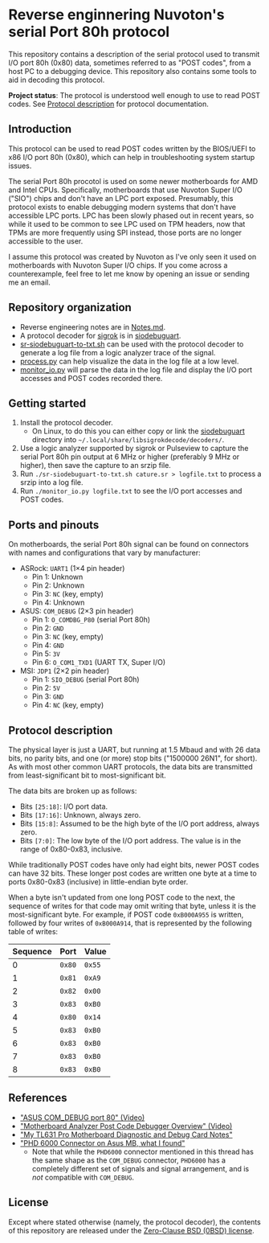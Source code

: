 # Reverse enginnering Nuvoton's serial Port 80h protocol

This repository contains a description of the serial protocol used to transmit I/O port 80h (0x80) data, sometimes referred to as "POST codes", from a host PC to a debugging device.
This repository also contains some tools to aid in decoding this protocol.

**Project status**: The protocol is understood well enough to use to read POST codes.
See [Protocol description](#protocol-description) for protocol documentation.


## Introduction

This protocol can be used to read POST codes written by the BIOS/UEFI to x86 I/O port 80h (0x80), which can help in troubleshooting system startup issues.

The serial Port 80h procotol is used on some newer motherboards for AMD and Intel CPUs.
Specifically, motherboards that use Nuvoton Super I/O ("SIO") chips and don't have an LPC port exposed.
Presumably, this protocol exists to enable debugging modern systems that don't have accessible LPC ports.
LPC has been slowly phased out in recent years, so while it used to be common to see LPC used on TPM headers, now that TPMs are more frequently using SPI instead, those ports are no longer accessible to the user.

I assume this protocol was created by Nuvoton as I've only seen it used on motherboards with Nuvoton Super I/O chips.
If you come across a counterexample, feel free to let me know by opening an issue or sending me an email.


## Repository organization

- Reverse engineering notes are in [Notes.md](Notes.md).
- A protocol decoder for [sigrok][sigrok] is in [siodebuguart](siodebuguart).
- [sr-siodebuguart-to-txt.sh](sr-siodebuguart-to-txt.sh) can be used with the protocol decoder to generate a log file from a logic analyzer trace of the signal.
- [process.py](process.py) can help visualize the data in the log file at a low level.
- [monitor_io.py](monitor_io.py) will parse the data in the log file and display the I/O port accesses and POST codes recorded there.


## Getting started

1. Install the protocol decoder.
   - On Linux, to do this you can either copy or link the [siodebuguart](siodebuguart) directory into `~/.local/share/libsigrokdecode/decoders/`.
2. Use a logic analyzer supported by sigrok or Pulseview to capture the serial Port 80h pin output at 6 MHz or higher (preferably 9 MHz or higher), then save the capture to an srzip file.
3. Run `./sr-siodebuguart-to-txt.sh cature.sr > logfile.txt` to process a srzip into a log file.
4. Run `./monitor_io.py logfile.txt` to see the I/O port accesses and POST codes.


## Ports and pinouts

On motherboards, the serial Port 80h signal can be found on connectors with names and configurations that vary by manufacturer:

- ASRock: `UART1` (1×4 pin header)
  - Pin 1: Unknown
  - Pin 2: Unknown
  - Pin 3: `NC` (key, empty)
  - Pin 4: Unknown
- ASUS: `COM_DEBUG` (2×3 pin header)
  - Pin 1: `O_COMDBG_P80` (serial Port 80h)
  - Pin 2: `GND`
  - Pin 3: `NC` (key, empty)
  - Pin 4: `GND`
  - Pin 5: `3V`
  - Pin 6: `O_COM1_TXD1` (UART TX, Super I/O)
- MSI: `JDP1` (2×2 pin header)
  - Pin 1: `SIO_DEBUG` (serial Port 80h)
  - Pin 2: `5V`
  - Pin 3: `GND`
  - Pin 4: `NC` (key, empty)


## Protocol description

The physical layer is just a UART, but running at 1.5 Mbaud and with 26 data bits, no parity bits, and one (or more) stop bits ("1500000 26N1", for short). As with most other common UART protocols, the data bits are transmitted from least-significant bit to most-significant bit.

The data bits are broken up as follows:

- Bits `[25:18]`: I/O port data.
- Bits `[17:16]`: Unknown, always zero.
- Bits `[15:8]`: Assumed to be the high byte of the I/O port address, always zero.
- Bits `[7:0]`: The low byte of the I/O port address. The value is in the range of 0x80-0x83, inclusive.

While traditionally POST codes have only had eight bits, newer POST codes can have 32 bits.
These longer post codes are written one byte at a time to ports 0x80-0x83 (inclusive) in little-endian byte order.

When a byte isn't updated from one long POST code to the next, the sequence of writes for that code may omit writing that byte, unless it is the most-significant byte.
For example, if POST code `0xB000A955` is written, followed by four writes of `0xB000A914`, that is represented by the following table of writes:

| Sequence | Port   | Value  |
| -------- | ------ | ------ |
| 0        | `0x80` | `0x55` |
| 1        | `0x81` | `0xA9` |
| 2        | `0x82` | `0x00` |
| 3        | `0x83` | `0xB0` |
| 4        | `0x80` | `0x14` |
| 5        | `0x83` | `0xB0` |
| 6        | `0x83` | `0xB0` |
| 7        | `0x83` | `0xB0` |
| 8        | `0x83` | `0xB0` |


## References

- ["ASUS COM\_DEBUG port 80" (Video)](https://www.youtube.com/watch?v=Gnm_tuARqVI)
- ["Motherboard Analyzer Post Code Debugger Overview" (Video)](https://www.youtube.com/watch?v=S-IEp8jTgs4)
- ["My TL631 Pro Motherboard Diagnostic and Debug Card Notes"](https://quantumwarp.com/kb/articles/75-general/996-my-tl631-pro-motherboard-diagnostic-and-debug-card-notes)
- ["PHD 6000 Connector on Asus MB, what I found"](https://linustechtips.com/topic/1373425-phd-6000-connector-on-asus-mb-what-i-fond/)
  - Note that while the `PHD6000` connector mentioned in this thread has the same shape as the `COM_DEBUG` connector, `PHD6000` has a completely different set of signals and signal arrangement, and is _not_ compatible with `COM_DEBUG`.


## License

Except where stated otherwise (namely, the protocol decoder), the contents of this repository are released under the [Zero-Clause BSD (0BSD) license][license].


[sigrok]: https://sigrok.org/
[license]: LICENSE.txt
